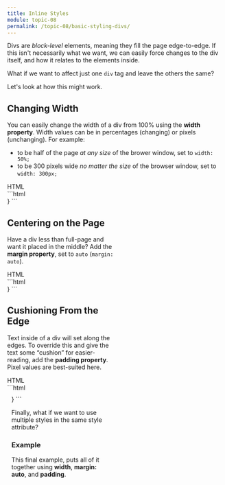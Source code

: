 ```yaml
---
title: Inline Styles
module: topic-08
permalink: /topic-08/basic-styling-divs/
---
```


<div class="divider-heading"></div>

Divs are _block-level_ elements, meaning they fill the page edge-to-edge. If this isn't necessarily what we want, we can easily force changes to the div itself, and how it relates to the elements inside.

What if we want to affect just one `div` tag and leave the others the same?

Let's look at how this might work.

## Changing Width
You can easily change the width of a div from 100% using the **width property**. Width values can be in percentages (changing) or pixels (unchanging). For example:
- to be half of the page _at any size_ of the brower window, set to `width: 50%;`
- to be 300 pixels wide _no matter the size_ of the browser window, set to `width: 300px;`

<div class="code-heading">
  <span class="html">HTML</span>
</div>
```html
  <div style="width: 50%;">
}
```

<div class="external-embed">
  <p data-height="600" data-theme-id="30567" data-slug-hash="dyXooGE" data-default-tab="html,result" data-user="retrog4m3r" data-pen-title="div width" class="codepen"></p>
</div>

## Centering on the Page
Have a div less than full-page and want it placed in the middle? Add the **margin property**, set to `auto` (`margin: auto`).

<div class="code-heading">
  <span class="html">HTML</span>
</div>
```html
<div style="margin: auto;">
}
```
<div class="external-embed">
  <p data-height="600" data-theme-id="30567" data-slug-hash="WNxvvxp" data-default-tab="html,result" data-user="retrog4m3r" data-pen-title="div margin auto" class="codepen"></p>
</div>

## Cushioning From the Edge
Text inside of a div will set along the edges. To override this and give the text some “cushion” for easier-reading, add the **padding property**. Pixel values are best-suited here.

<div class="code-heading">
  <span class="html">HTML</span>
</div>
```html
<div style="padding: 10px;">
}
```

<div class="external-embed">
  <p data-height="600" data-theme-id="30567" data-slug-hash="dyXooXE" data-default-tab="html,result" data-user="retrog4m3r" data-pen-title="div padding" class="codepen"></p>
</div>

<div class="divider-pg"></div>

Finally, what if we want to use multiple styles in the same style attribute?

### Example
This final example, puts all of it together using **width**, **margin: auto**, and **padding**.


<div class="external-embed">
  <p data-height="600" data-theme-id="30567" data-slug-hash="LYZVVRv" data-default-tab="html,result" data-user="retrog4m3r" data-pen-title="Basic HTML Div Styling" class="codepen"></p>
</div>
